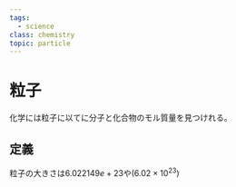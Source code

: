 ```yaml
---
tags:
  - science
class: chemistry
topic: particle
---
```


# 粒子

化学には粒子に以てに分子と化合物のモル質量を見つけれる。

## 定義

粒子の大きさは$6.022149e+23$や$(6.02\times 10^{23})$
